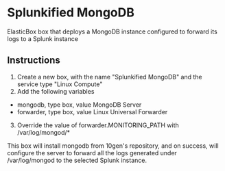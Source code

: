 Splunkified MongoDB
=====

ElasticBox box that deploys a MongoDB instance configured to forward its logs to a Splunk instance

Instructions
---
1. Create a new box, with the name "Splunkified MongoDB" and the service type "Linux Compute"
2. Add the following variables
  + mongodb, type box, value MongoDB Server
  + forwarder, type box, value Linux Universal Forwarder
3. Override the value of forwarder.MONITORING_PATH with /var/log/mongod/*
  
This box will install mongodb from 10gen's repository, and on success, will configure the server to forward all the logs generated under /var/log/mongod to the selected Splunk instance. 